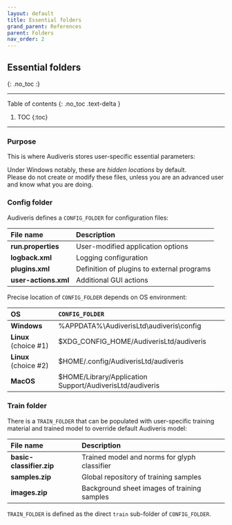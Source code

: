 ```yaml
---
layout: default
title: Essential folders
grand_parent: References
parent: Folders
nav_order: 2
---
```

## Essential folders
{: .no_toc :}

---
Table of contents
{: .no_toc .text-delta }

1. TOC
{:toc}
---

### Purpose

This is where Audiveris stores user-specific essential parameters:

Under Windows notably, these are _hidden locations_ by default.  
Please do not create or modify these files, unless you are an advanced user and
know what you are doing.

### Config folder

Audiveris defines a `CONFIG_FOLDER` for configuration files:

| File name | Description |
| :--- | :--- |
| **run.properties** | User-modified application options |
| **logback.xml** | Logging configuration |
| **plugins.xml** | Definition of plugins to external programs |
| **user-actions.xml** | Additional GUI actions |

Precise location of `CONFIG_FOLDER` depends on OS environment:

|  OS | `CONFIG_FOLDER` |
| :--- | :--- |
| **Windows** | %APPDATA%\\AudiverisLtd\\audiveris\\config |
| **Linux** (choice #1)| $XDG_CONFIG_HOME/AudiverisLtd/audiveris |
| **Linux** (choice #2)| $HOME/.config/AudiverisLtd/audiveris |
| **MacOS** | $HOME/Library/Application Support/AudiverisLtd/audiveris |

### Train folder

There is a `TRAIN_FOLDER` that can be populated with user-specific training
material and trained model to override default Audiveris model:

| File name | Description |
| :--- | :--- |
| **basic-classifier.zip** | Trained model and norms for glyph classifier |
| **samples.zip** | Global repository of training samples |
| **images.zip** | Background sheet images of training samples |

``TRAIN_FOLDER`` is defined as the direct `train` sub-folder of `CONFIG_FOLDER`.
